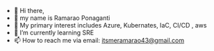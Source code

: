- 👋 Hi there,
- 📛 my name is Ramarao Ponaganti
- 👀 My primary interest includes Azure, Kubernates, IaC, CI/CD , aws
- 🌱 I’m currently learning SRE
- 📫 How to reach me via email: itsmeramarao43@gmail.com

<!---
rapo501/rapo501 is a ✨ special ✨ repository because its `README.md` (this file) appears on your GitHub profile.
You can click the Preview link to take a look at your changes.
--->
